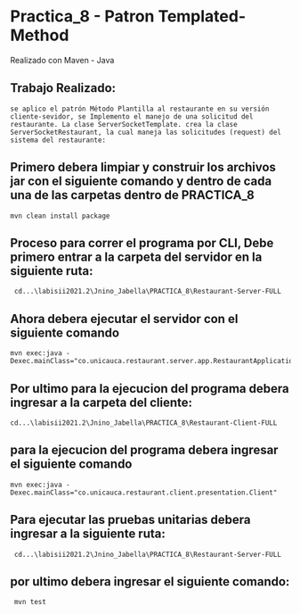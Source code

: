 # Practica_8 - Patron Templated-Method

Realizado con Maven - Java

## Trabajo Realizado:
```
se aplico el patrón Método Plantilla al restaurante en su versión cliente-sevidor, se Implemento el manejo de una solicitud del
restaurante. La clase ServerSocketTemplate. crea la clase ServerSocketRestaurant, la cual maneja las solicitudes (request) del sistema del restaurante:
```
## Primero debera limpiar y construir los archivos jar con el siguiente comando y dentro de cada una de las carpetas dentro de PRACTICA_8
```
mvn clean install package

```
## Proceso para correr el programa por CLI, Debe primero entrar a la carpeta del servidor en la siguiente ruta:
```
 cd...\labisii2021.2\Jnino_Jabella\PRACTICA_8\Restaurant-Server-FULL

```
## Ahora debera ejecutar el servidor con el siguiente comando
```
mvn exec:java -Dexec.mainClass="co.unicauca.restaurant.server.app.RestaurantApplication"
```
## Por ultimo para la ejecucion del programa debera ingresar a la carpeta del cliente:
```
cd...\labisii2021.2\Jnino_Jabella\PRACTICA_8\Restaurant-Client-FULL

```
## para la ejecucion del programa debera ingresar el siguiente comando
```
mvn exec:java -Dexec.mainClass="co.unicauca.restaurant.client.presentation.Client"

```

## Para ejecutar las pruebas unitarias debera ingresar a la siguiente ruta:
```
 cd...\labisii2021.2\Jnino_Jabella\PRACTICA_8\Restaurant-Server-FULL

```
## por ultimo debera ingresar el siguiente comando:
```
 mvn test

```